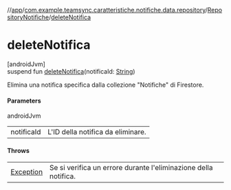 //[app](../../../index.md)/[com.example.teamsync.caratteristiche.notifiche.data.repository](../index.md)/[RepositoryNotifiche](index.md)/[deleteNotifica](delete-notifica.md)

# deleteNotifica

[androidJvm]\
suspend fun [deleteNotifica](delete-notifica.md)(notificaId: [String](https://kotlinlang.org/api/latest/jvm/stdlib/kotlin/-string/index.html))

Elimina una notifica specifica dalla collezione &quot;Notifiche&quot; di Firestore.

#### Parameters

androidJvm

| | |
|---|---|
| notificaId | L'ID della notifica da eliminare. |

#### Throws

| | |
|---|---|
| [Exception](https://kotlinlang.org/api/latest/jvm/stdlib/kotlin/-exception/index.html) | Se si verifica un errore durante l'eliminazione della notifica. |
